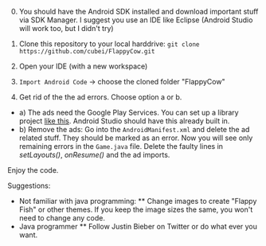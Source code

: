 0. You should have the Android SDK installed and download important stuff via SDK Manager. I suggest you use an IDE like Eclipse (Android Studio will work too, but I didn't try)

1. Clone this repository to your local harddrive: `git clone https://github.com/cubei/FlappyCow.git`

2. Open your IDE (with a new workspace)

3. `Import Android Code` -> choose the cloned folder "FlappyCow"

4. Get rid of the the ad errors. Choose option a or b.

* a) The ads need the Google Play Services. You can set up a library project [like this](https://developers.google.com/mobile-ads-sdk/docs/). Android Studio should have this already built in.
* b) Remove the ads: Go into the `AndroidManifest.xml` and delete the ad related stuff. They should be marked as an error. Now you will see only remaining errors in the `Game.java` file. Delete the faulty lines in *setLayouts()*, *onResume()* and the ad imports.

Enjoy the code.

Suggestions:
* Not familiar with java programming:
** Change images to create "Flappy Fish" or other themes. If you keep the image sizes the same, you won't need to change any code.
* Java programmer
** Follow Justin Bieber on Twitter or do what ever you want.